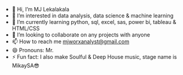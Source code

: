 - 👋 Hi, I’m MJ Lekalakala
- 👀 I’m interested in data analysis, data science & machine learning
- 🌱 I’m currently learning python, sql, excel, sas, power bi, tableau & HTML/CSS
- 💞️ I’m looking to collaborate on any projects with anyone 
- 📫 How to reach me mjworxanalyst@gmail.com
- 😄 Pronouns: Mr.
- ⚡ Fun fact: I also make Soulful & Deep House music, stage name is MikaySA😎

<!---
MJWorx/MJWorx is a ✨ special ✨ repository because its `README.md` (this file) appears on your GitHub profile.
You can click the Preview link to take a look at your changes.
--->
